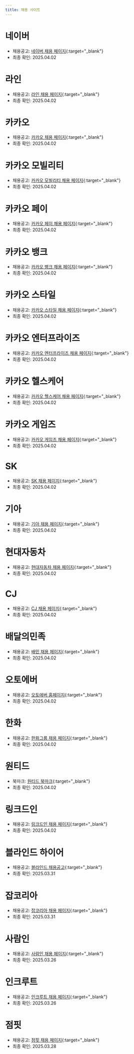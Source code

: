 ```yaml
---
title: 채용 사이트
---
```


# 네이버
- 채용공고: [네이버 채용 페이지](https://recruit.navercorp.com/rcrt/list.do?subJobCdArr=1010004%2C1010006%2C1010020%2C1050001%2C1060001&sysCompanyCdArr=&empTypeCdArr=0010&entTypeCdArr=0020&workAreaCdArr=0010%2C0020&sw=&subJobCdData=1010004&subJobCdData=1010006&subJobCdData=1010020&subJobCdData=1050001&subJobCdData=1060001&empTypeCdData=0010&entTypeCdData=0020&workAreaCdData=0010&workAreaCdData=0020){:target="_blank"}
- 최종 확인: 2025.04.02

# 라인
- 채용공고: [라인 채용 페이지](https://careers.linecorp.com/ko/jobs?ca=Engineering&ci=Gwacheon,Bundang,Seoul&co=East%20Asia&fi=Server-side,Tech%20Management,Web%20Development,Data%20Engineering,Project%20Management&ty=Full-time,Full-time%20%28Entry%20level%29){:target="_blank"}
- 최종 확인: 2025.04.02

# 카카오
- 채용공고: [카카오 채용 페이지](https://careers.kakao.com/jobs?skillSet=&part=TECHNOLOGY&company=ALL&keyword=&employeeType=0&page=1){:target="_blank"}
- 최종 확인: 2025.04.02

# 카카오 모빌리티
- 채용공고: [카카오 모빌리티 채용 페이지](https://kakaomobility.career.greetinghr.com/guide){:target="_blank"}
- 최종 확인: 2025.04.02

# 카카오 페이
- 채용공고: [카카오 페이 채용 페이지](https://kakaopay.career.greetinghr.com/main?subsidiaries=%EA%B8%B0%EC%88%A0&careers=EXPERIENCED&employments=FULL_TIME_WORKER){:target="_blank"}
- 최종 확인: 2025.04.02

# 카카오 뱅크
- 채용공고: [카카오 뱅크 채용 페이지](https://recruit.kakaobank.com/jobs){:target="_blank"}
- 최종 확인: 2025.04.02

# 카카오 스타일
- 채용공고: [카카오 스타일 채용 페이지](https://career.kakaostyle.com/jobs?careers=EXPERIENCED&employments=FULL_TIME_WORKER){:target="_blank"}
- 최종 확인: 2025.04.02

# 카카오 엔터프라이즈
- 채용공고: [카카오 엔터프라이즈 채용 페이지](https://careers.kakaoenterprise.com/job?careers=EXPERIENCED&employments=FULL_TIME_WORKER){:target="_blank"}
- 최종 확인: 2025.04.02

# 카카오 헬스케어
- 채용공고: [카카오 헬스케어 채용 페이지](https://recruit.kakaohealthcare.com/recruit){:target="_blank"}
- 최종 확인: 2025.04.02

# 카카오 게임즈
- 채용공고: [카카오 게임즈 채용 페이지](https://recruit.kakaogames.com/joinjuskr?occupations=%EA%B0%9C%EB%B0%9C&careers=EXPERIENCED&employments=FULL_TIME_WORKER){:target="_blank"}
- 최종 확인: 2025.04.02

# SK
- 채용공고: [SK 채용 페이지](https://www.skcareers.com/Recruit){:target="_blank"}
- 최종 확인: 2025.04.02

# 기아
- 채용공고: [기아 채용 페이지](https://career.kia.com/apply/applyList.kc?nfGubnC=37268bb0020007468bbc5a78ee13a6539b0a0a79bbfcdd7ad08406e8d43cd55f&searchText=){:target="_blank"}
- 최종 확인: 2025.04.02

# 현대자동차
- 채용공고: [현대자동차 채용 페이지](https://talent.hyundai.com/apply/applyList.hc?nfGubnC=ac85892205b92e8cecdc87185a3fbf039f04b2a7751ccf0e8a1f547d53b9945a&tagArray=&sortDataTagArray=&areaDataTagArray=&fieldDataTagArray=&occupDataTagArray=211&intnsvYn=){:target="_blank"}
- 최종 확인: 2025.04.02

# CJ
- 채용공고: [CJ 채용 페이지](https://recruit.cj.net/recruit/ko/mypage/support_info/support_info.fo){:target="_blank"}
- 최종 확인: 2025.04.02

# 배달의민족
- 채용공고: [배민 채용 페이지](https://career.woowahan.com/?category=jobGroupCodes%3ABA005001&jobCodes=&employmentTypeCodes=&serviceSectionCodes=&careerPeriod=&keyword=#recruit-list){:target="_blank"}
- 최종 확인: 2025.04.02

# 오토에버
- 채용공고: [오토에버 홈페이지](https://career.hyundai-autoever.com/apply){:target="_blank"}
- 최종 확인: 2025.04.02

# 한화
- 채용공고: [한화그룹 채용 페이지](https://www.hanwhain.com/web/apply/notification/list.do){:target="_blank"}
- 최종 확인: 2025.04.02

# 원티드
- 북마크: [원티드 북마크](https://www.wanted.co.kr/profile/bookmarks){:target="_blank"}
- 최종 확인: 2025.04.02

# 링크드인
- 채용공고: [링크드인 채용 페이지](https://www.linkedin.com/jobs/collections/it-services-and-it-consulting/?currentJobId=4145355414&discover=recommended&discoveryOrigin=JOBS_HOME_JYMBII){:target="_blank"}
- 최종 확인: 2025.04.02

# 블라인드 하이어
- 채용공고: [블라인드 채용공고](https://www.blindhire.co.kr/job?jobFunctionId=4&jobSubFunctionIds=42,218,220&yearOfExperience=0to10&employeeSize=1to10000&orderBy=recommend){:target="_blank"}
- 최종 확인: 2025.03.31

# 잡코리아
- 채용공고: [잡코리아 채용 페이지](https://www.jobkorea.co.kr/recruit/joblist?menucode=local&localorder=1){:target="_blank"}
- 최종 확인: 2025.03.31

# 사람인
- 채용공고: [사람인 채용 페이지](https://www.saramin.co.kr/zf_user/jobs/list/domestic){:target="_blank"}
- 최종 확인: 2025.03.26

# 인크루트
- 채용공고: [인크루트 채용 페이지](https://job.incruit.com/jobdb_list/searchjob.asp?occ3=16767&occ3=16765&occ3=16187&occ3=16971&occ2=632&occ2=375&salary=99&salary=13&crr=6&jobty=1&rgn3=1822&rgn3=1813&rgn3=1418&rgn2=11){:target="_blank"}
- 최종 확인: 2025.03.26

# 점핏
- 채용공고: [점핏 채용 페이지](https://jumpit.saramin.co.kr/positions?jobCategory=1&jobCategory=3&jobCategory=15&career=10&locationTag=2&locationTag=128&locationTag=119&sort=rsp_rate){:target="_blank"}
- 최종 확인: 2025.03.28
